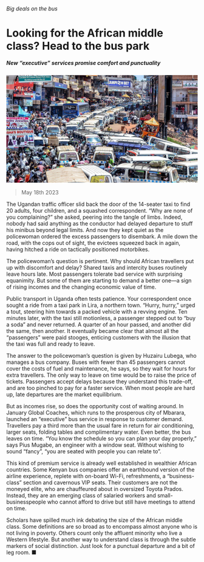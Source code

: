###### Big deals on the bus

# Looking for the African middle class? Head to the bus park 

##### New “executive” services promise comfort and punctuality 

![image](images/20230520_MAP502.jpg) 

> May 18th 2023 

The Ugandan traffic officer slid back the door of the 14-seater taxi to find 20 adults, four children, and a squashed  correspondent. “Why are none of you complaining?” she asked, peering into the tangle of limbs. Indeed, nobody had said anything as the conductor had delayed departure to stuff his minibus beyond legal limits. And now they kept quiet as the policewoman ordered the excess passengers to disembark. A mile down the road, with the cops out of sight, the evictees squeezed back in again, having hitched a ride on tactically positioned motorbikes.

The policewoman’s question is pertinent. Why should African travellers put up with discomfort and delay? Shared taxis and intercity buses routinely leave hours late. Most passengers tolerate bad service with surprising equanimity. But some of them are starting to demand a better one—a sign of rising incomes and the changing economic value of time.

Public transport in Uganda often tests patience. Your correspondent once sought a ride from a taxi park in Lira, a northern town. “Hurry, hurry,” urged a tout, steering him towards a packed vehicle with a revving engine. Ten minutes later, with the taxi still motionless, a passenger stepped out to “buy a soda” and never returned. A quarter of an hour passed, and another did the same, then another. It eventually became clear that almost all the “passengers” were paid stooges, enticing customers with the illusion that the taxi was full and ready to leave.

The answer to the policewoman’s question is given by Huzairu Lubega, who manages a bus company. Buses with fewer than 45 passengers cannot cover the costs of fuel and maintenance, he says, so they wait for hours for extra travellers. The only way to leave on time would be to raise the price of tickets. Passengers accept delays because they understand this trade-off, and are too pinched to pay for a faster service. When most people are hard up, late departures are the market equilibrium. 

But as incomes rise, so does the opportunity cost of waiting around. In January Global Coaches, which runs to the prosperous city of Mbarara, launched an “executive” bus service in response to customer demand. Travellers pay a third more than the usual fare in return for air conditioning, larger seats, folding tables and complimentary water. Even better, the bus leaves on time. “You know the schedule so you can plan your day properly,” says Pius Mugabe, an engineer with a window seat. Without wishing to sound “fancy”, “you are seated with people you can relate to”.

This kind of premium service is already well established in wealthier African countries. Some Kenyan bus companies offer an earthbound version of the airline experience, replete with on-board Wi-Fi, refreshments, a “business-class” section and cavernous VIP seats. Their customers are not the moneyed elite, who are chauffeured about in oversized Toyota Prados. Instead, they are an emerging class of salaried workers and small-businesspeople who cannot afford to drive but still have meetings to attend on time.

Scholars have spilled much ink debating the size of the African middle class. Some definitions are so broad as to encompass almost anyone who is not living in poverty. Others count only the affluent minority who live a Western lifestyle. But another way to understand class is through the subtle markers of social distinction. Just look for a punctual departure and a bit of leg room. ■

